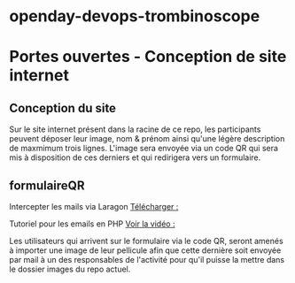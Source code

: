 # openday-devops-trombinoscope

# Portes ouvertes - Conception de site internet

## Conception du site
Sur le site internet présent dans la racine de ce repo, les participants peuvent déposer leur image, nom & prénom ainsi qu'une légère description de maxmimum trois lignes. 
L'image sera envoyée via un code QR qui sera mis à disposition de ces derniers et qui redirigera vers un formulaire.

## formulaireQR
Intercepter les mails via Laragon [Télécharger : ](https://laragon.org/download/index.html)


Tutoriel pour les emails en PHP [Voir la vidéo : ](https://www.youtube.com/watch?v=SXKzTjxXW88&t=270s)

Les utilisateurs qui arrivent sur le formulaire via le code QR, seront amenés à importer une image de leur pellicule afin que cette dernière soit envoyée par mail à un des responsables de l'activité pour qu'il puisse la mettre dans le dossier images du repo actuel.